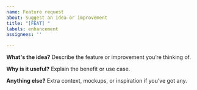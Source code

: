 ```yaml
---
name: Feature request
about: Suggest an idea or improvement
title: "[FEAT] "
labels: enhancement
assignees: ''

---
```


**What's the idea?**
Describe the feature or improvement you’re thinking of.

**Why is it useful?**
Explain the benefit or use case.

**Anything else?**
Extra context, mockups, or inspiration if you’ve got any.
